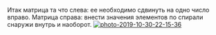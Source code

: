 Итак матрица та что слева: ее необходимо сдвинуть на одно число вправо.
Матрица справа: внести значения элементов по спирали снаружи внутрь и наоборот.
<a href="https://ibb.co/VJRM1GZ"><img src="https://i.ibb.co/jbm3NY2/photo-2019-10-30-22-15-36.jpg" alt="photo-2019-10-30-22-15-36" border="0"></a>

